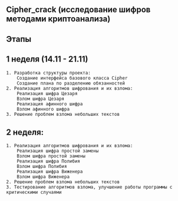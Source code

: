 ## Cipher_crack (исследование шифров методами криптоанализа)

## Этапы

## 1 неделя (14.11 - 21.11)

	1. Разработка структуры проекта:
		Создание интерфейса базового класса Сipher 
		Создание плана по разделению обязанностей
	2. Реализация алгоритмов шифрования и их взлома: 
		Реализация шифра Цезаря
		Взлом шифра Цезаря
		Реализация афинного шифра
		Взлом афинного шифра
	3. Решение проблем взлома небольших текстов
		
## 2 неделя:

	1. Реализация алгоритмов шифрования и их взлома: 
		Реализация шифра простой замены
		Взлом шифра простой замены
		Реализация шифра Полибия
		Взлом шифра Полибия
		Реализация шифра Виженера
		Взлом шифра Виженера
	2. Решение проблем взлома небольших текстов
	3. Тестирование алгоритмов взлома, улучшение работы программы с критическими случаями

